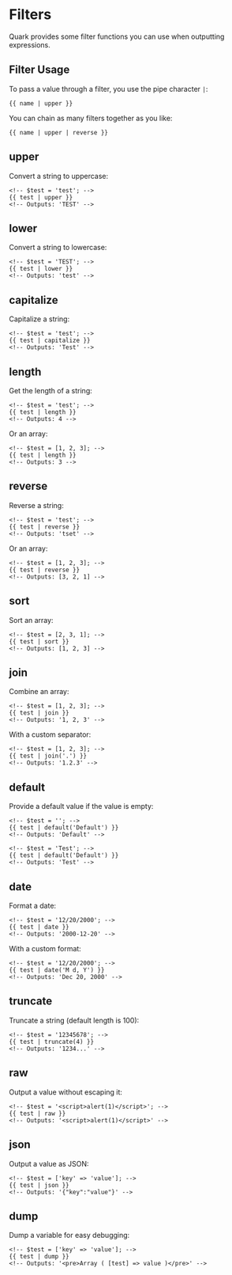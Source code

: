 # Filters

Quark provides some filter functions you can use when outputting expressions.

## Filter Usage

To pass a value through a filter, you use the pipe character `|`:

```twig
{{ name | upper }}
```

You can chain as many filters together as you like:

```twig
{{ name | upper | reverse }}
```

## upper

Convert a string to uppercase:

```twig
<!-- $test = 'test'; -->
{{ test | upper }}
<!-- Outputs: 'TEST' -->
```

## lower

Convert a string to lowercase:

```twig
<!-- $test = 'TEST'; -->
{{ test | lower }}
<!-- Outputs: 'test' -->
```

## capitalize

Capitalize a string:

```twig
<!-- $test = 'test'; -->
{{ test | capitalize }}
<!-- Outputs: 'Test' -->
```

## length

Get the length of a string:

```twig
<!-- $test = 'test'; -->
{{ test | length }}
<!-- Outputs: 4 -->
```

Or an array:

```twig
<!-- $test = [1, 2, 3]; -->
{{ test | length }}
<!-- Outputs: 3 -->
```

## reverse

Reverse a string:

```twig
<!-- $test = 'test'; -->
{{ test | reverse }}
<!-- Outputs: 'tset' -->
```

Or an array:

```twig
<!-- $test = [1, 2, 3]; -->
{{ test | reverse }}
<!-- Outputs: [3, 2, 1] -->
```

## sort

Sort an array:

```twig
<!-- $test = [2, 3, 1]; -->
{{ test | sort }}
<!-- Outputs: [1, 2, 3] -->
```

## join

Combine an array:

```twig
<!-- $test = [1, 2, 3]; -->
{{ test | join }}
<!-- Outputs: '1, 2, 3' -->
```

With a custom separator:

```twig
<!-- $test = [1, 2, 3]; -->
{{ test | join('.') }}
<!-- Outputs: '1.2.3' -->
```

## default

Provide a default value if the value is empty:

```twig
<!-- $test = ''; -->
{{ test | default('Default') }}
<!-- Outputs: 'Default' -->

<!-- $test = 'Test'; -->
{{ test | default('Default') }}
<!-- Outputs: 'Test' -->
```

## date

Format a date:

```twig
<!-- $test = '12/20/2000'; -->
{{ test | date }}
<!-- Outputs: '2000-12-20' -->
```

With a custom format:

```twig
<!-- $test = '12/20/2000'; -->
{{ test | date('M d, Y') }}
<!-- Outputs: 'Dec 20, 2000' -->
```

## truncate

Truncate a string (default length is 100):

```twig
<!-- $test = '12345678'; -->
{{ test | truncate(4) }}
<!-- Outputs: '1234...' -->
```

## raw

Output a value without escaping it:

```twig
<!-- $test = '<script>alert(1)</script>'; -->
{{ test | raw }}
<!-- Outputs: '<script>alert(1)</script>' -->
```

## json

Output a value as JSON:

```twig
<!-- $test = ['key' => 'value']; -->
{{ test | json }}
<!-- Outputs: '{"key":"value"}' -->
```

## dump

Dump a variable for easy debugging:

```twig
<!-- $test = ['key' => 'value']; -->
{{ test | dump }}
<!-- Outputs: '<pre>Array ( [test] => value )</pre>' -->
```
